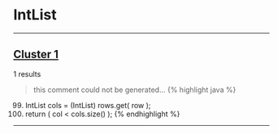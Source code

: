 # IntList

***

## [Cluster 1](./1)
1 results
> this comment could not be generated...
{% highlight java %}
99. IntList cols = (IntList) rows.get( row );
100. return ( col < cols.size() );
{% endhighlight %}

***

